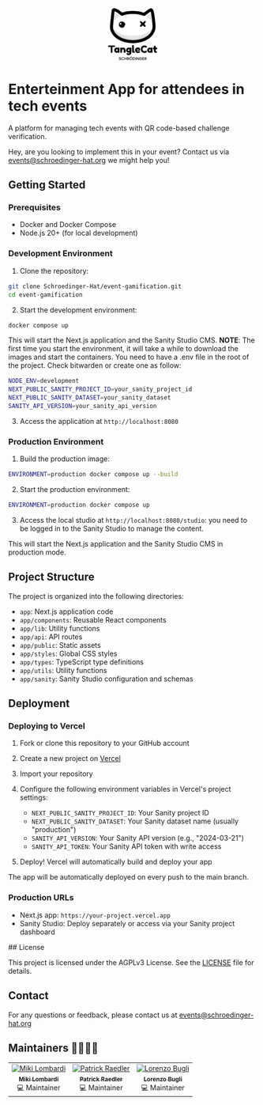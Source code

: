 <!-- [![Schrödinger Hat - Tangle Cat Logo](/app/public/tanglecat-white.png)](https://schroedinger-hat.org) -->
<div align="center">
    <a href="https://schroedinger-hat.org">
      <img src="/app/public/tanglecat-white.png" alt="Schrödinger Hat - Tangle Cat Logo" width="20%" align="center"/>
    </a>
</div>

# Enterteinment App for attendees in tech events

A platform for managing tech events with QR code-based challenge verification.

Hey, are you looking to implement this in your event? Contact us via events@schroedinger-hat.org we might help you!

## Getting Started

### Prerequisites
- Docker and Docker Compose
- Node.js 20+ (for local development)

### Development Environment

1. Clone the repository:

```bash
git clone Schroedinger-Hat/event-gamification.git
cd event-gamification
```

2. Start the development environment:

```bash
docker compose up
```

This will start the Next.js application and the Sanity Studio CMS.
**NOTE**: The first time you start the environment, it will take a while to download the images and start the containers. You need to have a .env file in the root of the project. Check bitwarden or create one as follow:

```bash
NODE_ENV=development
NEXT_PUBLIC_SANITY_PROJECT_ID=your_sanity_project_id
NEXT_PUBLIC_SANITY_DATASET=your_sanity_dataset
SANITY_API_VERSION=your_sanity_api_version
```

3. Access the application at `http://localhost:8080`

### Production Environment

1. Build the production image:

```bash
ENVIRONMENT=production docker compose up --build
```

2. Start the production environment:

```bash
ENVIRONMENT=production docker compose up
```

3. Access the local studio at `http://localhost:8080/studio`: you need to be logged in to the Sanity Studio to manage the content.

This will start the Next.js application and the Sanity Studio CMS in production mode.

## Project Structure

The project is organized into the following directories:

- `app`: Next.js application code
- `app/components`: Reusable React components
- `app/lib`: Utility functions
- `app/api`: API routes
- `app/public`: Static assets
- `app/styles`: Global CSS styles
- `app/types`: TypeScript type definitions
- `app/utils`: Utility functions
- `app/sanity`: Sanity Studio configuration and schemas

## Deployment

### Deploying to Vercel

1. Fork or clone this repository to your GitHub account

2. Create a new project on [Vercel](https://vercel.com)

3. Import your repository

4. Configure the following environment variables in Vercel's project settings:
   - `NEXT_PUBLIC_SANITY_PROJECT_ID`: Your Sanity project ID
   - `NEXT_PUBLIC_SANITY_DATASET`: Your Sanity dataset name (usually "production")
   - `SANITY_API_VERSION`: Your Sanity API version (e.g., "2024-03-21")
   - `SANITY_API_TOKEN`: Your Sanity API token with write access

5. Deploy! Vercel will automatically build and deploy your app

The app will be automatically deployed on every push to the main branch.

### Production URLs
- Next.js app: `https://your-project.vercel.app`
- Sanity Studio: Deploy separately or access via your Sanity project dashboard


## License

This project is licensed under the AGPLv3 License. See the [LICENSE](LICENSE) file for details.

## Contact

For any questions or feedback, please contact us at [events@schroedinger-hat.org](mailto:events@schroedinger-hat.org)

## Maintainers 👨‍💻👩‍💻

<div align="center">
  <table>
    <tr>
      <td align="center">
        <a href="https://github.com/TheJoin95">
          <img src="https://github.com/TheJoin95.png" width="100px;" alt="Miki Lombardi"/>
          <br />
          <sub>
            <b>Miki Lombardi</b>
          </sub>
        </a>
        <br />
        <span>💻 Maintainer</span>
      </td>
      <td align="center">
        <a href="https://github.com/Readpato">
          <img src="https://github.com/Readpato.png" width="100px;" alt="Patrick Raedler"/>
          <br />
          <sub>
            <b>Patrick Raedler</b>
          </sub>
        </a>
        <br />
        <span>💻 Maintainer</span>
      </td>
      <td align="center">
        <a href="https://github.com/BugliL">
          <img src="https://github.com/BugliL.png" width="100px;" alt="Lorenzo Bugli"/>
          <br />
          <sub>
            <b>Lorenzo Bugli</b>
          </sub>
        </a>
        <br />
        <span>💻 Maintainer</span>
      </td>
    </tr>
  </table>
</div>
